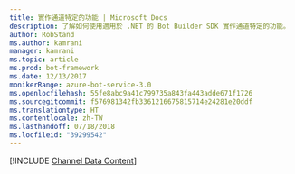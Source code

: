 ```yaml
---
title: 實作通道特定的功能 | Microsoft Docs
description: 了解如何使用適用於 .NET 的 Bot Builder SDK 實作通道特定的功能。
author: RobStand
ms.author: kamrani
manager: kamrani
ms.topic: article
ms.prod: bot-framework
ms.date: 12/13/2017
monikerRange: azure-bot-service-3.0
ms.openlocfilehash: 55fe8abc9a41c799735a843fa443adde671f1726
ms.sourcegitcommit: f576981342fb3361216675815714e24281e20ddf
ms.translationtype: HT
ms.contentlocale: zh-TW
ms.lasthandoff: 07/18/2018
ms.locfileid: "39299542"
---
```

[!INCLUDE [Channel Data Content](../includes/snippet-channeldata.md)]
